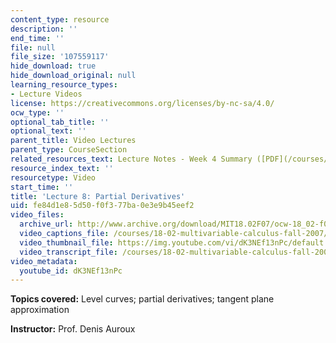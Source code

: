 ```yaml
---
content_type: resource
description: ''
end_time: ''
file: null
file_size: '107559117'
hide_download: true
hide_download_original: null
learning_resource_types:
- Lecture Videos
license: https://creativecommons.org/licenses/by-nc-sa/4.0/
ocw_type: ''
optional_tab_title: ''
optional_text: ''
parent_title: Video Lectures
parent_type: CourseSection
related_resources_text: Lecture Notes - Week 4 Summary ([PDF](/courses/18-02-multivariable-calculus-fall-2007/resources/lec_week4))
resource_index_text: ''
resourcetype: Video
start_time: ''
title: 'Lecture 8: Partial Derivatives'
uid: fe84d1e8-5d50-f0f3-77ba-0e3e9b45eef2
video_files:
  archive_url: http://www.archive.org/download/MIT18.02F07/ocw-18_02-f07-lec08_300k.mp4
  video_captions_file: /courses/18-02-multivariable-calculus-fall-2007/e75e48eb224358d280a72099197ab1d3_dK3NEf13nPc.vtt
  video_thumbnail_file: https://img.youtube.com/vi/dK3NEf13nPc/default.jpg
  video_transcript_file: /courses/18-02-multivariable-calculus-fall-2007/febf0e479f6d67e395a07153980ae7fa_dK3NEf13nPc.pdf
video_metadata:
  youtube_id: dK3NEf13nPc
---
```


**Topics covered:** Level curves; partial derivatives; tangent plane approximation

**Instructor:** Prof. Denis Auroux


